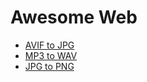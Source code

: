 # Awesome Web

- [AVIF to JPG](aviftojpg.web.app)
- [MP3 to WAV](mp3towav.web.app)
- [JPG to PNG](jpgtopng.web.app)
